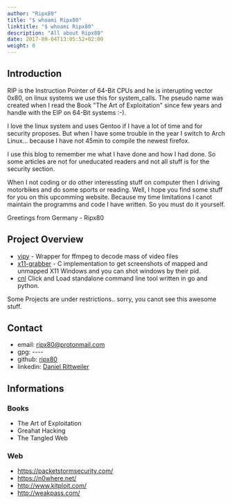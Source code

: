 ```yaml
---
author: "Ripx80"
title: "$ whoami Ripx80"
linktitle: "$ whoami Ripx80"
description: "All about Ripx80"
date: 2017-09-04T13:05:52+02:00
weight: 0
---
```


## Introduction

RIP is the Instruction Pointer of 64-Bit CPUs and he is interupting vector 0x80, on linux systems we use this for system_calls.
The pseudo name was created when I read the Book "The Art of Exploitation" since few years and handle with the EIP on 64-Bit systems :-).

I love the linux system and uses Gentoo if I have a lot of time and for security proposes. But when I have some trouble in the year I switch to Arch Linux... 
because I have not 45min to compile the newest firefox.

I use this blog to remember me what I have done and how I had done. So some articles are not for uneducated readers and not all stuff is for the security section. 

When I not coding or do other interessting stuff on computer then I driving motorbikes and do some sports or reading.
Well, I hope you find some stuff for you on this upcomming website. Because my time limitations I canot maintain the programms and code I have written. So you must do it yourself.

Greetings from Germany - Ripx80

## Project Overview
 - [vipy](https://github.com/ripx80/vipy) - Wrapper for ffmpeg to decode mass of video files
 - [x11-grabber](https://github.com/ripx80/x11-grabber) - C implementation to get screenshots of mapped and unmapped X11 Windows and you can shot windows by their pid.
 - [cnl](https://github.com/ripx80/cnl) Click and Load standalone command line tool written in go and python.

Some Projects are under restrictions.. sorry, you canot see this awesome stuff.

## Contact
- email: ripx80@protonmail.com
- gpg: ----
- github: [ripx80](https://github.com/ripx80)
- linkedin: [Daniel Rittweiler](https://linkedin.com/Daniel_Rittweiler)

## Informations
### Books
 - The Art of Exploitation
 - Greahat Hacking
 - The Tangled Web


### Web
 - https://packetstormsecurity.com/
 - https://n0where.net/
 - http://www.kitploit.com/
 - http://weakpass.com/
